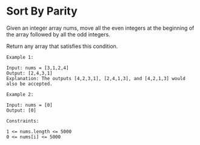 # Sort By Parity
Given an integer array nums, move all the even integers at the beginning of the array followed by all the odd integers.

Return any array that satisfies this condition.
```
Example 1:

Input: nums = [3,1,2,4]
Output: [2,4,3,1]
Explanation: The outputs [4,2,3,1], [2,4,1,3], and [4,2,1,3] would also be accepted.

Example 2:

Input: nums = [0]
Output: [0]
 
Constraints:

1 <= nums.length <= 5000
0 <= nums[i] <= 5000